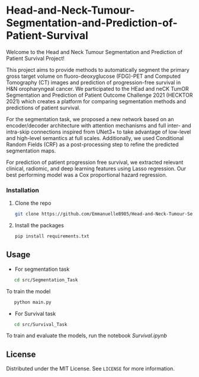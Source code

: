 # Head-and-Neck-Tumour-Segmentation-and-Prediction-of-Patient-Survival

<p align="center"><project-description></p>

Welcome to the Head and Neck Tumour Segmentation and Prediction of Patient Survival Project!

This project aims to provide methods to automatically segment the primary gross target volume on
fluoro-deoxyglucose (FDG)-PET and Computed Tomography (CT) images and prediction of progression-free survival in H&N oropharyngeal cancer. We participated to the HEad and neCK TumOR Segmentation and Prediction of
Patient Outcome Challenge 2021 (HECKTOR 2021) which creates a platform for
comparing segmentation methods and predictions of patient survival.

For the segmentation task, we proposed a new network based on an encoder/decoder architecture with attention mechanisms and full inter- and intra-skip connections inspired from UNet3+ to take advantage of low-level and high-level semantics at full scales. Additionally, we used Conditional Random Fields (CRF) as a post-processing step to refine the predicted segmentation maps. 

For prediction of patient progression free survival, we extracted relevant clinical, radiomic, and deep learning features using Lasso regression. Our best performing model was a Cox proportional hazard regression. 


### Installation

1. Clone the repo
   ```sh
   git clone https://github.com/EmmanuelleB985/Head-and-Neck-Tumour-Segmentation-and-Prediction-of-Patient-Survival.git
   ```
2. Install the packages
   ```sh
   pip install requirements.txt
   ```

## Usage

* For segmentation task
```sh
   cd src/Segmentation_Task
```
To train the model
```sh
   python main.py
```

* For Survival task
```sh
   cd src/Survival_Task
```
To train and evaluate the models, run the notebook *Survival.ipynb*


## License

Distributed under the MIT License. See `LICENSE` for more information.
